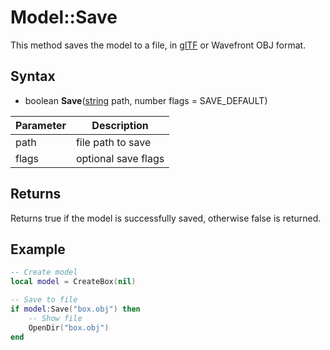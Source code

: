 # Model::Save

This method saves the model to a file, in [glTF](https://www.khronos.org/gltf/) or Wavefront OBJ format.

## Syntax

- boolean **Save**([string](https://www.lua.org/manual/5.4/manual.html#6.4) path, number flags = SAVE_DEFAULT)

| Parameter | Description |
|---|---|
| path | file path to save |
| flags | optional save flags |

## Returns

Returns true if the model is successfully saved, otherwise false is returned.

## Example

```lua
-- Create model
local model = CreateBox(nil)

-- Save to file
if model:Save("box.obj") then
    -- Show file
    OpenDir("box.obj")
end
```
